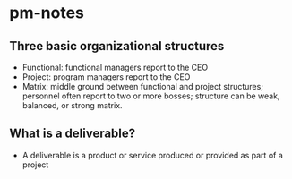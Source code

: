 # pm-notes
## Three basic organizational structures
* Functional: functional managers report to the CEO
* Project: program managers report to the CEO
* Matrix: middle ground between functional and project structures; personnel often report to two or more bosses; structure can be weak, balanced, or strong matrix.
## What is a deliverable?
* A deliverable is a product or service produced or provided as part of a project
